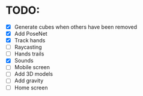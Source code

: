 # TODO:

- [x] Generate cubes when others have been removed
- [x] Add PoseNet
- [x] Track hands
- [ ] Raycasting
- [ ] Hands trails
- [x] Sounds
- [ ] Mobile screen
- [ ] Add 3D models
- [ ] Add gravity
- [ ] Home screen
